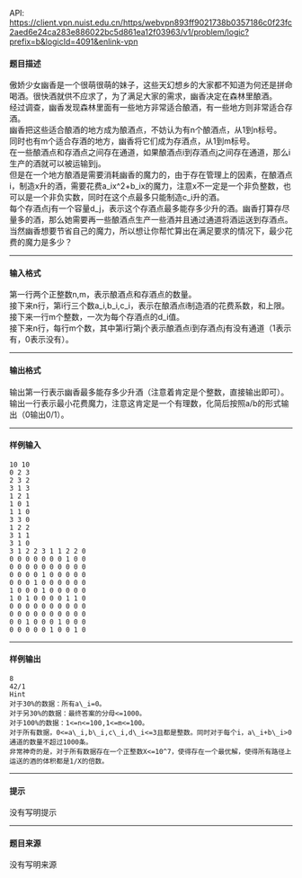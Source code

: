 API: https://client.vpn.nuist.edu.cn/https/webvpn893ff9021738b0357186c0f23fc2aed6e24ca283e886022bc5d861ea12f03963/v1/problem/logic?prefix=b&logicId=4091&enlink-vpn

#### 题目描述

傲娇少女幽香是一个很萌很萌的妹子，这些天幻想乡的大家都不知道为何还是拼命喝酒。很快酒就供不应求了，为了满足大家的需求，幽香决定在森林里酿酒。  
经过调查，幽香发现森林里面有一些地方非常适合酿酒，有一些地方则非常适合存酒。  
幽香把这些适合酿酒的地方成为酿酒点，不妨认为有n个酿酒点，从1到n标号。  
同时也有m个适合存酒的地方，幽香将它们成为存酒点，从1到m标号。  
在一些酿酒点和存酒点之间存在通道，如果酿酒点i到存酒点j之间存在通道，那么i生产的酒就可以被运输到j。  
但是在一个地方酿酒是需要消耗幽香的魔力的，由于存在管理上的因素，在酿酒点i，制造x升的酒，需要花费a\_ix^2+b\_ix的魔力，注意x不一定是一个非负整数，也可以是一个非负实数，同时在这个点最多只能制造c\_i升的酒。  
每个存酒点j有一个容量d\_j，表示这个存酒点最多能存多少升的酒。幽香打算存尽量多的酒，那么她需要再一些酿酒点生产一些酒并且通过通道将酒运送到存酒点。  
当然幽香想要节省自己的魔力，所以想让你帮忙算出在满足要求的情况下，最少花费的魔力是多少？

---

#### 输入格式

第一行两个正整数n,m，表示酿酒点和存酒点的数量。  
接下来n行，第i行三个数a\_i,b\_i,c\_i，表示在酿酒点i制造酒的花费系数，和上限。  
接下来一行m个整数，一次为每个存酒点的d\_i值。  
接下来n行，每行m个数，其中第i行第j个表示酿酒点i到存酒点j有没有通道（1表示有，0表示没有）。

---

#### 输出格式

输出第一行表示幽香最多能存多少升酒（注意着肯定是个整数，直接输出即可）。  
输出一行表示最小花费魔力，注意这肯定是一个有理数，化简后按照a/b的形式输出（0输出0/1）。

---

#### 样例输入
```
10 10
0 2 3
2 3 2
3 1 3
1 2 1
1 0 1
1 1 0
3 3 0
1 2 2
3 1 1
3 1 0
3 1 2 2 3 1 1 2 2 0
0 0 0 0 0 0 0 1 0 0
0 0 0 0 0 0 0 0 0 0
0 0 0 0 1 0 0 0 0 0
0 0 0 1 0 0 0 0 0 0
1 0 0 0 1 0 0 0 0 0
1 0 1 0 0 0 0 1 1 0
0 0 0 0 0 0 0 0 0 0
0 0 0 0 0 0 0 0 0 0
0 0 1 0 0 0 1 0 0 0
0 0 0 0 0 1 0 0 1 0
```

---

#### 样例输出
```
8
42/1
Hint
对于30%的数据：所有a\_i=0。
对于另30%的数据：最终答案的分母<=1000。
对于100%的数据：1<=n<=100,1<=m<=100。
对于所有数据，0<=a\_i,b\_i,c\_i,d\_i<=3且都是整数。同时对于每个i，a\_i+b\_i>0通道的数量不超过1000条。
非常神奇的是，对于所有数据存在一个正整数X<=10^7，使得存在一个最优解，使得所有路径上运送的酒的体积都是1/X的倍数。
```

---

#### 提示

没有写明提示

---

#### 题目来源

没有写明来源